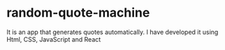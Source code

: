 # random-quote-machine
It is an app that generates quotes automatically. I have developed it using Html, CSS, JavaScript and React
